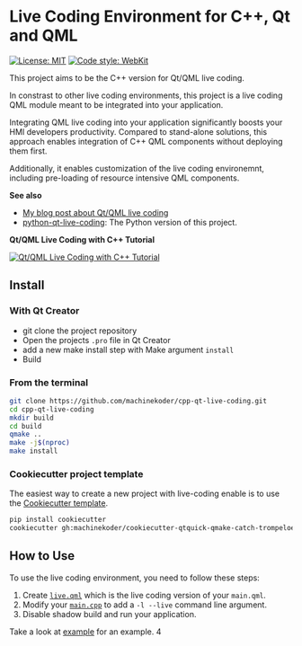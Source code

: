 # Live Coding Environment for C++, Qt and QML
[![License: MIT](https://img.shields.io/badge/License-MIT-yellow.svg)](https://github.com/machinekoder/cpp-qt-live-coding/blob/master/LICENSE)
[![Code style: WebKit](https://img.shields.io/badge/code%20style-WebKit-blue.svg)](https://webkit.org/code-style-guidelines/)

This project aims to be the C++ version for Qt/QML live coding.

In constrast to other live coding environments, this project is a live coding QML module meant to be integrated into your application.

Integrating QML live coding into your application significantly boosts your HMI developers productivity. Compared to stand-alone solutions, this approach enables integration of C++ QML components without deploying them first.

Additionally, it enables customization of the live coding environemnt, including pre-loading of resource intensive QML components.

**See also**
* [My blog post about Qt/QML live coding](http://machinekoder.com/qt-qml-live-coding-for-everyone/)
* [python-qt-live-coding](https://github.com/machinekoder/python-qt-live-coding): The Python version of this project.

**Qt/QML Live Coding with C++ Tutorial**

[![Qt/QML Live Coding with C++ Tutorial](http://img.youtube.com/vi/UABm__RZq8g/0.jpg)](http://www.youtube.com/watch?v=UABm__RZq8g)

## Install

### With Qt Creator

* git clone the project repository
* Open the projects `.pro` file in Qt Creator
* add a new make install step with Make argument `install`
* Build

### From the terminal

```bash
git clone https://github.com/machinekoder/cpp-qt-live-coding.git
cd cpp-qt-live-coding
mkdir build
cd build
qmake ..
make -j$(nproc)
make install
```

### Cookiecutter project template

The easiest way to create a new project with live-coding enable is to use the [Cookiecutter template](https://github.com/machinekoder/cookiecutter-qtquick-qmake-catch-trompeloeil-live).

```bash
pip install cookiecutter
cookiecutter gh:machinekoder/cookiecutter-qtquick-qmake-catch-trompeloeil-live
```

## How to Use

To use the live coding environment, you need to follow these steps:

1. Create [`live.qml`](./example/live.qml) which is the live coding version of your `main.qml`.
2. Modify your [`main.cpp`](./example/main.cpp) to add a `-l --live` command line argument.
3. Disable shadow build and run your application.

Take a look at [example](./example) for an example.
4

